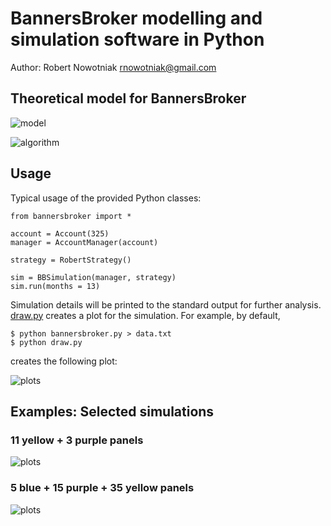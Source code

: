 BannersBroker modelling and simulation software in Python
=========================================================

Author: Robert Nowotniak <rnowotniak@gmail.com>

Theoretical model for BannersBroker
-----------------------------------

![model](https://raw.github.com/rnowotniak/bannersbroker/master/docs/bannersbroker-0.jpg)

![algorithm](https://raw.github.com/rnowotniak/bannersbroker/master/docs/bannersbroker-1.jpg)

Usage
-----

Typical usage of the provided Python classes:

	from bannersbroker import *

	account = Account(325)
	manager = AccountManager(account)

	strategy = RobertStrategy()

	sim = BBSimulation(manager, strategy)
	sim.run(months = 13)

Simulation details will be printed to the standard output
for further analysis. [draw.py](https://github.com/rnowotniak/bannersbroker/blob/master/draw.py) creates a plot
for the simulation. For example, by default,

	$ python bannersbroker.py > data.txt
	$ python draw.py   

creates the following plot:

![plots](https://raw.github.com/rnowotniak/bannersbroker/master/docs/plots.jpg)

Examples: Selected simulations
------------------------------
### 11 yellow + 3 purple panels  ###
![plots](https://raw.github.com/rnowotniak/bannersbroker/master/docs/bb-11y-3p.jpg)

### 5 blue + 15 purple + 35 yellow panels ###
![plots](https://raw.github.com/rnowotniak/bannersbroker/master/docs/bb-5b-15p-35y.jpg)

